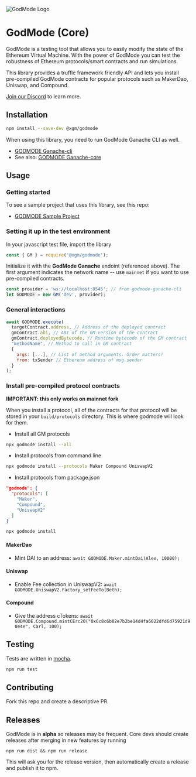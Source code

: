 ![GodMode Logo](https://godmode-public-assets.s3.amazonaws.com/godmode_logo.jpg)

# GodMode (Core)

GodMode is a testing tool that allows you to easily modify the state of the Ethereum Virtual Machine. With the power of GodMode you can test the robustness of Ethereum protocols/smart contracts and run simulations.

This library provides a truffle framework friendly API and lets you install pre-compiled GodMode contracts for popular protocols such as MakerDao, Uniswap, and Compound.

[Join our Discord](https://discord.gg/UPpgH2w) to learn more.

## Installation

```sh
npm install --save-dev @xgm/godmode
```

When using this library, you need to run GodMode Ganache CLI as well.

-   [GODMODE Ganache-cli](https://github.com/xGodMode/godmode-ganache-cli)
-   See also: [GODMODE Ganache-core](https://github.com/xGodMode/godmode-ganache-core)

## Usage

### Getting started

To see a sample project that uses this library, see this repo:

-   [GODMODE Sample Project](https://github.com/xGodMode/godmode-sample-project)

### Setting it up in the test environment

In your javascript test file, import the library

```js
const { GM } = require('@xgm/godmode');
```

Initialize it with the **GodMode Ganache** endoint (referenced above). The first argument indicates the network name -- use `mainnet` if you want to use pre-compiled contracts.

```js
const provider = 'ws://localhost:8545'; // from godmode-ganache-cli
let GODMODE = new GM('dev', provider);
```

### General interactions

```js
await GODMODE.execute(
  targetContract.address, // Address of the deployed contract
  gmContract.abi, // ABI of the GM version of the contract
  gmContract.deployedBytecode, // Runtime bytecode of the GM contract
  "methodName", // Method to call in GM contract
  {
    args: [...], // List of method arguments. Order matters!
    from: txSender // Ethereum address of msg.sender
  }
);
```

### Install pre-compiled protocol contracts

**IMPORTANT: this only works on mainnet fork**

When you install a protocol, all of the contracts for that protocol will be stored in your `build/protocols` directory. This is where godmode will look for them.

-   Install all GM protocols

```sh
npx godmode install --all
```

-   Install protocols from command line

```sh
npx godmode install --protocols Maker Compound UniswapV2
```

-   Install protocols from package.json

```json
"godmode": {
  "protocols": [
    "Maker",
    "Compound",
    "UniswapV2"
  ]
}
```

```sh
npx godmode install
```

#### MakerDao

-   Mint DAI to an address: `await GODMODE.Maker.mintDai(Alex, 10000);`

#### Uniswap

-   Enable Fee collection in UniswapV2: `await GODMODE.UniswapV2.Factory_setFeeTo(Beth);`

#### Compound

-   Give the address cTokens: `await GODMODE.Compound.mintCErc20("0x6c8c6b02e7b2be14d4fa6022dfd6d75921d90e4e", Carl, 100); `

## Testing

Tests are written in [mocha](https://mochajs.org/).

```sh
npm run test
```

## Contributing

Fork this repo and create a descriptive PR.

## Releases

GodMode is in **alpha** so releases may be frequent.
Core devs should create releases after merging in new features by running

`npm run dist && npm run release`

This will ask you for the release version, then automatically create a release and publish it to npm.
